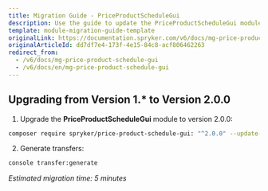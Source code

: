 ```yaml
---
title: Migration Guide - PriceProductScheduleGui
description: Use the guide to update the PriceProductScheduleGui module to a newer version.
template: module-migration-guide-template
originalLink: https://documentation.spryker.com/v6/docs/mg-price-product-schedule-gui
originalArticleId: dd7df7e4-173f-4e15-84c8-acf806462263
redirect_from:
  - /v6/docs/mg-price-product-schedule-gui
  - /v6/docs/en/mg-price-product-schedule-gui
---
```


## Upgrading from Version 1.* to Version 2.0.0

1. Upgrade the **PriceProductScheduleGui** module to version 2.0.0:

```bash
composer require spryker/price-product-schedule-gui: "^2.0.0" --update-with-dependencies
```

2. Generate transfers:

```bash
console transfer:generate
```

*Estimated migration time: 5 minutes*
